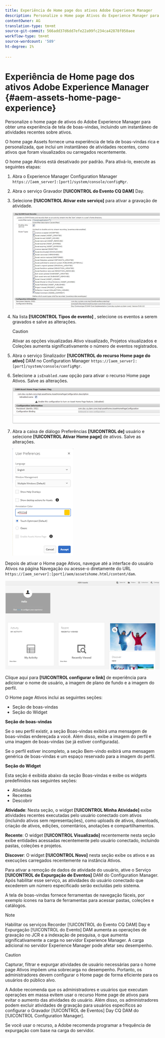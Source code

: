 ```yaml
---
title: Experiência de Home page dos ativos Adobe Experience Manager
description: Personalize o Home page Ativos do Experience Manager para obter uma experiência avançada em tela de boas-vindas, incluindo um instantâneo de atividades recentes sobre ativos.
contentOwner: AG
translation-type: tm+mt
source-git-commit: 566add37d6dd7efe22a99fc234ca42878f050aee
workflow-type: tm+mt
source-wordcount: '589'
ht-degree: 1%

---
```



# Experiência de Home page dos ativos Adobe Experience Manager {#aem-assets-home-page-experience}

Personalize o home page de ativos do Adobe Experience Manager para obter uma experiência de tela de boas-vindas, incluindo um instantâneo de atividades recentes sobre ativos.

O home page Assets fornece uma experiência de tela de boas-vindas rica e personalizada, que inclui um instantâneo de atividades recentes, como ativos que foram visualizados ou carregados recentemente.

O home page Ativos está desativado por padrão. Para ativá-lo, execute as seguintes etapas:

1. Abra o Experience Manager Configuration Manager `https://[aem_server]:[port]/system/console/configMgr`.
1. Abra o serviço Gravador **[!UICONTROL do Evento CQ DAM]** Day.
1. Selecione **[!UICONTROL Ativar este serviço]** para ativar a gravação de atividade.

   ![chlimage_1-250](assets/chlimage_1-250.png)

1. Na lista **[!UICONTROL Tipos de evento]** , selecione os eventos a serem gravados e salve as alterações.

   >[!CAUTION]
   >
   >Ativar as opções visualizadas Ativo visualizado, Projetos visualizados e Coleções aumenta significativamente o número de eventos registrados.

1. Abra o serviço Sinalizador **[!UICONTROL do recurso Home page do ativo]** DAM no Configuration Manager `https://[aem_server]:[port]/system/console/configMgr`.
1. Selecione a `isEnabled.name` opção para ativar o recurso Home page Ativos. Salve as alterações.

   ![chlimage_1-251](assets/chlimage_1-251.png)

1. Abra a caixa de diálogo Preferências **[!UICONTROL de]** usuário e selecione **[!UICONTROL Ativar Home page]** de ativos. Salve as alterações.

   ![Habilitar home page de ativos na caixa de diálogo Preferências de usuário](assets/Annotation-color.png)

Depois de ativar o Home page Ativos, navegue até a interface do usuário Ativos na página Navegação ou acesse-o diretamente do URL `https://[aem_server]:[port]/aem/assetshome.html/content/dam`.

![configurar o link de experiência na interface do usuário do Assets](assets/config-experience-link.png)

Clique aqui para **[!UICONTROL configurar o link]** de experiência para adicionar o nome de usuário, a imagem de plano de fundo e a imagem do perfil.

O Home page Ativos inclui as seguintes seções:

* Seção de boas-vindas
* Seção do Widget

**Seção de boas-vindas**

Se o seu perfil existir, a seção Boas-vindas exibirá uma mensagem de boas-vindas endereçada a você. Além disso, exibe a imagem do perfil e uma imagem de boas-vindas (se já estiver configurada).

Se o perfil estiver incompleto, a seção Bem-vindo exibirá uma mensagem genérica de boas-vindas e um espaço reservado para a imagem do perfil.

**Seção do Widget**

Esta seção é exibida abaixo da seção Boas-vindas e exibe os widgets predefinidos nas seguintes seções:

* Atividade
* Recentes
* Descobrir

**Atividade**: Nesta seção, o widget **[!UICONTROL Minha Atividade]** exibe atividades recentes executadas pelo usuário conectado com ativos (incluindo ativos sem representações), como uploads de ativos, downloads, criação de ativos, edições, comentários, anotações e compartilhamentos.

**Recente**: O widget **[!UICONTROL Visualizado]** recentemente nesta seção exibe entidades acessadas recentemente pelo usuário conectado, incluindo pastas, coleções e projetos.

**Discover**: O widget **[!UICONTROL Novo]** nesta seção exibe os ativos e as execuções carregados recentemente na instância Ativos.

Para ativar a remoção de dados de atividade do usuário, ative o Serviço **[!UICONTROL de Expurgação de Eventos]** DAM do Configuration Manager. Após habilitar esse serviço, as atividades do usuário conectado que excederem um número especificado serão excluídas pelo sistema.

A tela de boas-vindas fornece ferramentas de navegação fáceis, por exemplo ícones na barra de ferramentas para acessar pastas, coleções e catálogos.

>[!NOTE]
>
>Habilitar os serviços Recorder [!UICONTROL do Evento CQ DAM] Day e Expurgação [!UICONTROL do Evento] DAM aumenta as operações de gravação no JCR e a indexação de pesquisa, o que aumenta significativamente a carga no servidor Experience Manager. A carga adicional no servidor Experience Manager pode afetar seu desempenho.

>[!CAUTION]
>
>Capturar, filtrar e expurgar atividades de usuário necessárias para o home page Ativos impõem uma sobrecarga no desempenho. Portanto, os administradores devem configurar o Home page de forma eficiente para os usuários do público alvo.
>
>A Adobe recomenda que os administradores e usuários que executam operações em massa evitem usar o recurso Home page de ativos para evitar o aumento das atividades do usuário. Além disso, os administradores podem excluir atividades de gravação para usuários específicos ao configurar o Gravador [!UICONTROL de Eventos] Day CQ DAM do [!UICONTROL Configuration Manager].
>
>Se você usar o recurso, a Adobe recomenda programar a frequência de expurgação com base na carga do servidor.
